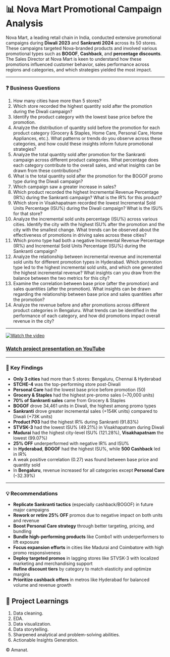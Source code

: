 # 📊 Nova Mart Promotional Campaign Analysis

Nova Mart, a leading retail chain in India, conducted extensive promotional campaigns during **Diwali 2023** and **Sankranti 2024** across its 50 stores. These campaigns targeted Nova-branded products and involved various promotional types such as **BOGOF**, **Cashback**, and **percentage discounts**.  
The Sales Director at Nova Mart is keen to understand how these promotions influenced customer behavior, sales performance across regions and categories, and which strategies yielded the most impact.

---

### ❓ Business Questions

1. How many cities have more than 5 stores?
2. Which store recorded the highest quantity sold after the promotion during the Diwali campaign?
3. Identify the product category with the lowest base price before the promotion.
4. Analyze the distribution of quantity sold before the promotion for each product category (Grocery & Staples, Home Care, Personal Care, Home Appliances, etc.). What patterns or trends do you observe across these categories, and how could these insights inform future promotional strategies?
5. Analyze the total quantity sold after promotion for the Sankranti campaign across different product categories. What percentage does each category contribute to the overall sales, and what insights can be drawn from these contributions?
6. What is the total quantity sold after the promotion for the BOGOF promo type during the Diwali campaign?
7. Which campaign saw a greater increase in sales?
8. Which product recorded the highest Incremental Revenue Percentage (IR%) during the Sankranti campaign? What is the IR% for this product?
9. Which store in Visakhapatnam recorded the lowest Incremental Sold Units Percentage (ISU%) during the Diwali campaign? What is the ISU% for that store?
10. Analyze the incremental sold units percentage (ISU%) across various cities. Identify the city with the highest ISU% after the promotion and the city with the smallest change. What trends can be observed about the effectiveness of promotions in driving sales across these cities?
11. Which promo type had both a negative Incremental Revenue Percentage (IR%) and Incremental Sold Units Percentage (ISU%) during the Sankranti campaign?
12. Analyze the relationship between incremental revenue and incremental sold units for different promotion types in Hyderabad. Which promotion type led to the highest incremental sold units, and which one generated the highest incremental revenue? What insights can you draw from the balance between the two metrics for this city?
13. Examine the correlation between base price (after the promotion) and sales quantities (after the promotion). What insights can be drawn regarding the relationship between base price and sales quantities after the promotion?
14. Analyze the revenue before and after promotions across different product categories in Bengaluru. What trends can be identified in the performance of each category, and how did promotions impact overall revenue in the city?

---

[![Watch the video](https://img.youtube.com/vi/W9CByPgTtlE/maxresdefault.jpg)](https://youtu.be/W9CByPgTtlE)

### [Watch project presentation on YouTube](https://youtu.be/W9CByPgTtlE)

---

### 🔎 Key Findings

- **Only 3 cities** had more than 5 stores: Bengaluru, Chennai & Hyderabad
- **STCHE-4** was the top-performing store post-Diwali
- **Personal Care** had the lowest base price before promotion (50)
- **Grocery & Staples** had the highest pre-promo sales (~70,000 units)
- **70% of Sankranti sales** came from Grocery & Staples
- **BOGOF** drove 34,461 units in Diwali, the highest among promo types
- **Sankranti** drove greater incremental sales (+154K units) compared to Diwali (+73K units)
- **Product P03** had the highest IR% during Sankranti (91.83%)
- **STVSK-3** had the lowest ISU% (49.21%) in Visakhapatnam during Diwali
- **Madurai** had the highest city-level ISU% (121.28%), **Visakhapatnam** the lowest (99.07%)
- **25% OFF** underperformed with negative IR% and ISU%
- In **Hyderabad**, **BOGOF** had the highest ISU%, while **500 Cashback** led in IR%
- A weak positive correlation (0.27) was found between base price and quantity sold
- In **Bengaluru**, revenue increased for all categories except **Personal Care** (–32.39%)

---

### 💡 Recommendations

- **Replicate Sankranti tactics** (especially cashback/BOGOF) in future major campaigns
- **Rework or retire 25% OFF** promos due to negative impact on both units and revenue
- **Boost Personal Care strategy** through better targeting, pricing, and bundling
- **Bundle high-performing products** like Combo1 with underperformers to lift exposure
- **Focus expansion efforts** in cities like Madurai and Coimbatore with high promo responsiveness
- **Deploy targeted promos** in lagging stores like STVSK-3 with localized marketing and merchandising support
- **Refine discount tiers** by category to match elasticity and optimize margins
- **Prioritize cashback offers** in metros like Hyderabad for balanced volume and revenue growth

## 🧠 Project Learnings

1. Data cleaning.
2. EDA.
3. Data visualization.
4. Data storytelling.
5. Sharpened analytical and problem-solving abilities.
6. Actionable Insights Generation.

© Amanat.
